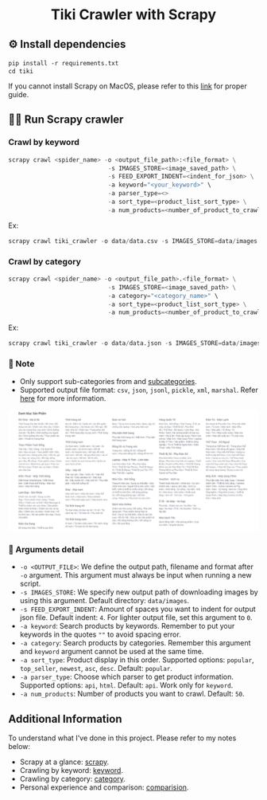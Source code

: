 <h1 align="center">Tiki Crawler with Scrapy</h1>


## ⚙️ Install dependencies
```
pip install -r requirements.txt
cd tiki
```
If you cannot install Scrapy on MacOS, please refer to this [link](https://docs.scrapy.org/en/latest/intro/install.html) for proper guide.


## 👨‍💻 Run Scrapy crawler
### Crawl by keyword
```python
scrapy crawl <spider_name> -o <output_file_path>:<file_format> \
                            -s IMAGES_STORE=<image_saved_path> \
                            -s FEED_EXPORT_INDENT=<indent_for_json> \
                            -a keyword="<your_keyword>" \
                            -a parser_type=<>
                            -a sort_type=<product_list_sort_type> \
                            -a num_products=<number_of_product_to_crawl>
```
Ex:
```python
scrapy crawl tiki_crawler -o data/data.csv -s IMAGES_STORE=data/images -a keyword="iPhone"
```
### Crawl by category
```python
scrapy crawl <spider_name> -o <output_file_path>.<file_format> \
                            -s IMAGES_STORE=<image_saved_path> \
                            -a category="<category_name>" \
                            -a sort_type=<product_list_sort_type> \
                            -a num_products=<number_of_product_to_crawl>
```
Ex:
```python
scrapy crawl tiki_crawler -o data/data.json -s IMAGES_STORE=data/images -a category="Điện thoại Smartphone"
```
### 📝 Note
- Only support sub-categories from  and [subcategories](examples/subcategory_names.txt).
- Supported output file format: ```csv```, ```json```, ```jsonl```, ```pickle```, ```xml```, ```marshal```. Refer [here](https://docs.scrapy.org/en/latest/topics/feed-exports.html) for more information.

![](examples/categories.PNG)

### 📔 Arguments detail
- ```-o <OUTPUT_FILE>```: We define the output path, filename and format after ```-o``` argument. This argument must always be input when running a new script.
- ```-s IMAGES_STORE```: We specify new output path of downloading images by using this argument. Default directory: ```data/images```.
- ```-s FEED_EXPORT_INDENT```: Amount of spaces you want to indent for output json file. Default indent: ```4```. For lighter output file, set this argument to ```0```.
- ```-a keyword```: Search products by keywords. Remember to put your keywords in the quotes ```""``` to avoid spacing error.
- ```-a category```: Search products by categories. Remember this argument and ```keyword``` argument cannot be used at the same time.
- ```-a sort_type```: Product display in this order. Supported options: ```popular```, ```top_seller```, ```newest```, ```asc```, ```desc```. Default: ```popular```.
- ```-a parser_type```: Choose which parser to get product information. Supported options: ```api```, ```html```. Default: ```api```. Work only for ```keyword```.
- ```-a num_products```: Number of products you want to crawl. Default: ```50```.

## Additional Information
To understand what I've done in this project. Please refer to my notes below:
- Scrapy at a glance: [scrapy](docs/scrapy.md).
- Crawling by keyword: [keyword](docs/keyword.md).
- Crawling by category: [category](docs/category.md).
- Personal experience and comparison: [comparision](docs/comparison.md).
